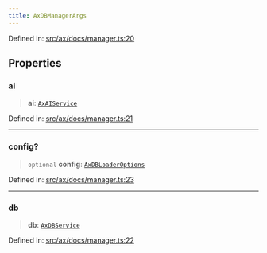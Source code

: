 ```yaml
---
title: AxDBManagerArgs
---
```


Defined in: [src/ax/docs/manager.ts:20](#apidocs/httpsgithubcomax-llmaxblob3b79ada8d723949fcd8a76c2b6f48cf69d8394f8srcaxdocsmanagertsl20)

## Properties

<a id="ai"></a>

### ai

> **ai**: [`AxAIService`](#apidocs/interfaceaxaiservice)

Defined in: [src/ax/docs/manager.ts:21](#apidocs/httpsgithubcomax-llmaxblob3b79ada8d723949fcd8a76c2b6f48cf69d8394f8srcaxdocsmanagertsl21)

***

<a id="config"></a>

### config?

> `optional` **config**: [`AxDBLoaderOptions`](#apidocs/interfaceaxdbloaderoptions)

Defined in: [src/ax/docs/manager.ts:23](#apidocs/httpsgithubcomax-llmaxblob3b79ada8d723949fcd8a76c2b6f48cf69d8394f8srcaxdocsmanagertsl23)

***

<a id="db"></a>

### db

> **db**: [`AxDBService`](#apidocs/interfaceaxdbservice)

Defined in: [src/ax/docs/manager.ts:22](#apidocs/httpsgithubcomax-llmaxblob3b79ada8d723949fcd8a76c2b6f48cf69d8394f8srcaxdocsmanagertsl22)
